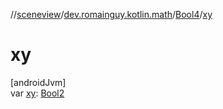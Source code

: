 //[sceneview](../../../index.md)/[dev.romainguy.kotlin.math](../index.md)/[Bool4](index.md)/[xy](xy.md)

# xy

[androidJvm]\
var [xy](xy.md): [Bool2](../-bool2/index.md)
